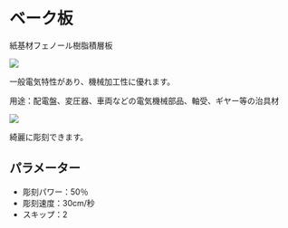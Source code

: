 # ベーク板

紙基材フェノール樹脂積層板

![](/assets/20191122\_03.jpg)

一般電気特性があり、機械加工性に優れます。

用途：配電盤、変圧器、車両などの電気機械部品、軸受、ギヤー等の治具材

![](/assets/20191122\_04.jpg)

綺麗に彫刻できます。

## パラメーター

* 彫刻パワー：50％
* 彫刻速度：30cm/秒
* スキップ：2
